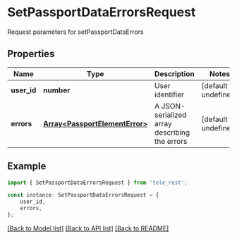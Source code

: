 # SetPassportDataErrorsRequest

Request parameters for setPassportDataErrors

## Properties

Name | Type | Description | Notes
------------ | ------------- | ------------- | -------------
**user_id** | **number** | User identifier | [default to undefined]
**errors** | [**Array&lt;PassportElementError&gt;**](PassportElementError.md) | A JSON-serialized array describing the errors | [default to undefined]

## Example

```typescript
import { SetPassportDataErrorsRequest } from 'tele_rest';

const instance: SetPassportDataErrorsRequest = {
    user_id,
    errors,
};
```

[[Back to Model list]](../README.md#documentation-for-models) [[Back to API list]](../README.md#documentation-for-api-endpoints) [[Back to README]](../README.md)
